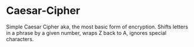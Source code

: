 # Caesar-Cipher
Simple Caesar Cipher aka, the most basic form of encryption.  Shifts letters in a phrase by a given number, wraps Z back to A, ignores special characters.
